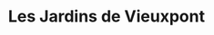 ---
title: "Les Jardins de Vieuxpont"
url: /trois-rivieres/les-jardins-de-vieuxpont/
shop: Gemüse & Obst
---